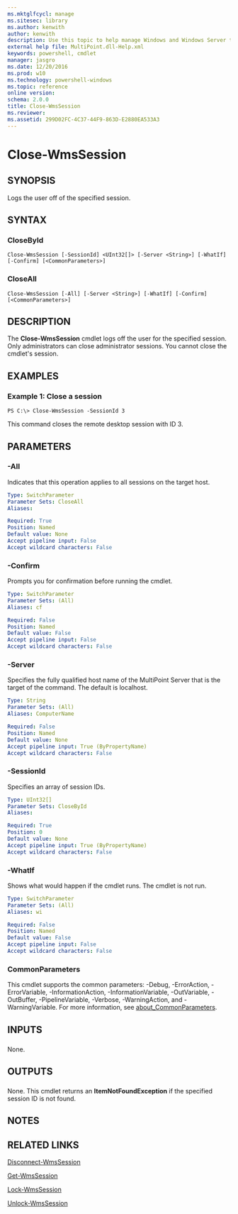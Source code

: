 ```yaml
---
ms.mktglfcycl: manage
ms.sitesec: library
ms.author: kenwith
author: kenwith
description: Use this topic to help manage Windows and Windows Server technologies with Windows PowerShell.
external help file: MultiPoint.dll-Help.xml
keywords: powershell, cmdlet
manager: jasgro
ms.date: 12/20/2016
ms.prod: w10
ms.technology: powershell-windows
ms.topic: reference
online version: 
schema: 2.0.0
title: Close-WmsSession
ms.reviewer:
ms.assetid: 299D02FC-4C37-44F9-863D-E2880EA533A3
---
```


# Close-WmsSession

## SYNOPSIS
Logs the user off of the specified session.

## SYNTAX

### CloseById
```
Close-WmsSession [-SessionId] <UInt32[]> [-Server <String>] [-WhatIf] [-Confirm] [<CommonParameters>]
```

### CloseAll
```
Close-WmsSession [-All] [-Server <String>] [-WhatIf] [-Confirm] [<CommonParameters>]
```

## DESCRIPTION
The **Close-WmsSession** cmdlet logs off the user for the specified session.
Only administrators can close administrator sessions.
You cannot close the cmdlet's session.

## EXAMPLES

### Example 1: Close a session
```
PS C:\> Close-WmsSession -SessionId 3
```

This command closes the remote desktop session with ID 3.

## PARAMETERS

### -All
Indicates that this operation applies to all sessions on the target host.

```yaml
Type: SwitchParameter
Parameter Sets: CloseAll
Aliases: 

Required: True
Position: Named
Default value: None
Accept pipeline input: False
Accept wildcard characters: False
```

### -Confirm
Prompts you for confirmation before running the cmdlet.

```yaml
Type: SwitchParameter
Parameter Sets: (All)
Aliases: cf

Required: False
Position: Named
Default value: False
Accept pipeline input: False
Accept wildcard characters: False
```

### -Server
Specifies the fully qualified host name of the MultiPoint Server that is the target of the command.
The default is localhost.

```yaml
Type: String
Parameter Sets: (All)
Aliases: ComputerName

Required: False
Position: Named
Default value: None
Accept pipeline input: True (ByPropertyName)
Accept wildcard characters: False
```

### -SessionId
Specifies an array of session IDs.

```yaml
Type: UInt32[]
Parameter Sets: CloseById
Aliases: 

Required: True
Position: 0
Default value: None
Accept pipeline input: True (ByPropertyName)
Accept wildcard characters: False
```

### -WhatIf
Shows what would happen if the cmdlet runs.
The cmdlet is not run.

```yaml
Type: SwitchParameter
Parameter Sets: (All)
Aliases: wi

Required: False
Position: Named
Default value: False
Accept pipeline input: False
Accept wildcard characters: False
```

### CommonParameters
This cmdlet supports the common parameters: -Debug, -ErrorAction, -ErrorVariable, -InformationAction, -InformationVariable, -OutVariable, -OutBuffer, -PipelineVariable, -Verbose, -WarningAction, and -WarningVariable. For more information, see [about_CommonParameters](http://go.microsoft.com/fwlink/?LinkID=113216).

## INPUTS

###  
None.

## OUTPUTS

###  
None.
This cmdlet returns an **ItemNotFoundException** if the specified session ID is not found.

## NOTES

## RELATED LINKS

[Disconnect-WmsSession](./Disconnect-WmsSession.md)

[Get-WmsSession](./Get-WmsSession.md)

[Lock-WmsSession](./Lock-WmsSession.md)

[Unlock-WmsSession](./Unlock-WmsSession.md)

